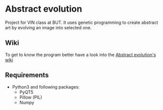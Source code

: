 # Abstract evolution

Project for VIN class at BUT.
It uses genetic programming to create abstract art by evolving an image into selected one.

## Wiki

To get to know the program better have a look into the [Abstract evolution's wiki](https://github.com/mark-sed/abstract-evolution/wiki)

## Requirements
* Python3 and following packages:
  * PyQT5
  * Pillow (PIL)
  * Numpy
